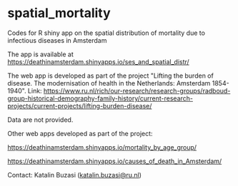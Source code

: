 # spatial_mortality
Codes for R shiny app on the spatial distribution of mortality due to infectious diseases in Amsterdam


The app is available at https://deathinamsterdam.shinyapps.io/ses_and_spatial_distr/

The web app is developed as part of the project "Lifting the burden of disease. The modernisation of health in the Netherlands: Amsterdam 1854-1940". Link: https://www.ru.nl/rich/our-research/research-groups/radboud-group-historical-demography-family-history/current-research-projects/current-projects/lifting-burden-disease/

Data are not provided.

Other web apps developed as part of the project:

https://deathinamsterdam.shinyapps.io/mortality_by_age_group/


https://deathinamsterdam.shinyapps.io/causes_of_death_in_Amsterdam/

Contact: Katalin Buzasi (katalin.buzasi@ru.nl)
